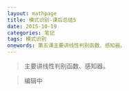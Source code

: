 ```yaml
---
layout: mathpage
title: 模式识别-课后总结5
date: 2015-10-19
categories: 笔记
tags: 模式识别
onewords: 第五课主要讲线性判别函数、感知器。
---
```

> 主要讲线性判别函数、感知器。

> 编辑中

